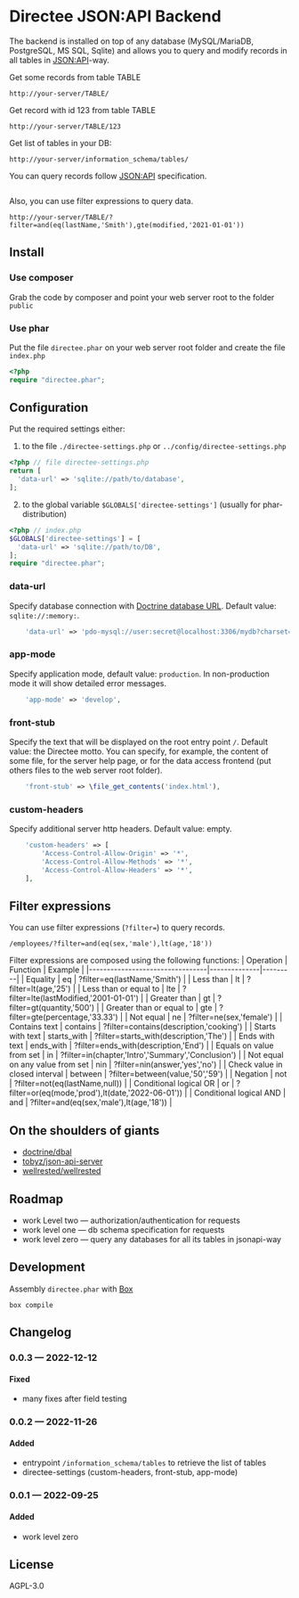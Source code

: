 # Directee JSON:API Backend

The backend is installed on top of any database (MySQL/MariaDB, PostgreSQL, MS SQL, Sqlite) and allows you to query and modify records in all tables in [JSON:API](https://jsonapi.org/)-way.

Get some records from table TABLE
```
http://your-server/TABLE/
```

Get record with id 123 from table TABLE
```
http://your-server/TABLE/123
```

Get list of tables in your DB:
```
http://your-server/information_schema/tables/
```

You can query records follow [JSON:API](https://jsonapi.org/) specification.
```
```

Also, you can use filter expressions to query data.
```
http://your-server/TABLE/?filter=and(eq(lastName,'Smith'),gte(modified,'2021-01-01'))
```

## Install

### Use composer

Grab the code by composer and point your web server root to the folder `public`

### Use phar

Put the file `directee.phar` on your web server root folder and create the file `index.php`
```php
<?php
require "directee.phar";
```

## Configuration

Put the required settings either:
1) to the file `./directee-settings.php` or `../config/directee-settings.php`
```php
<?php // file directee-settings.php
return [
  'data-url' => 'sqlite://path/to/database',
];
```
2) to the global variable `$GLOBALS['directee-settings']` (usually for phar-distribution)
```php
<?php // index.php
$GLOBALS['directee-settings'] = [
  'data-url' => 'sqlite://path/to/DB',
];
require "directee.phar";
```

### data-url
Specify database connection with [Doctrine database URL](https://www.doctrine-project.org/projects/doctrine-dbal/en/current/reference/configuration.html#connecting-using-a-url). Default value: `sqlite://:memory:`.
```php
    'data-url' => 'pdo-mysql://user:secret@localhost:3306/mydb?charset=utf8mb4',
```

### app-mode
Specify application mode, default value: `production`. In non-production mode it will show detailed error messages.
```php
    'app-mode' => 'develop',
```

### front-stub
Specify the text that will be displayed on the root entry point `/`. Default value: the Directee motto.
You can specify, for example, the content of some file, for the server help page, or for the data access frontend (put others files to the web server root folder).
```php
    'front-stub' => \file_get_contents('index.html'),
```

### custom-headers
Specify additional server http headers. Default value: empty.
```php
    'custom-headers' => [
        'Access-Control-Allow-Origin' => '*',
        'Access-Control-Allow-Methods' => '*',
        'Access-Control-Allow-Headers' => '*',
    ],
```

## Filter expressions

You can use filter expressions (`?filter=`) to query records.
```
/employees/?filter=and(eq(sex,'male'),lt(age,'18'))
```

Filter expressions are composed using the following functions:
| Operation                       | Function     | Example |
|---------------------------------|--------------|---------|
| Equality                        | eq           | ?filter=eq(lastName,'Smith') |
| Less than                       | lt           | ?filter=lt(age,'25') |
| Less than or equal to           | lte          | ?filter=lte(lastModified,'2001-01-01') |
| Greater than                    | gt           | ?filter=gt(quantity,'500') |
| Greater than or equal to        | gte          | ?filter=gte(percentage,'33.33') |
| Not equal                       | ne           | ?filter=ne(sex,'female') |
| Contains text                   | contains     | ?filter=contains(description,'cooking') |
| Starts with text                | starts_with  | ?filter=starts_with(description,'The') |
| Ends with text                  | ends_with    | ?filter=ends_with(description,'End') |
| Equals on value from set        | in           | ?filter=in(chapter,'Intro','Summary','Conclusion') |
| Not equal on any value from set | nin          | ?filter=nin(answer,'yes','no') |
| Check value in closed interval  | between      | ?filter=between(value,'50','59') |
| Negation                        | not          | ?filter=not(eq(lastName,null)) |
| Conditional logical OR          | or           | ?filter=or(eq(mode,'prod'),lt(date,'2022-06-01')) |
| Conditional logical AND         | and          | ?filter=and(eq(sex,'male'),lt(age,'18')) |

## On the shoulders of giants

* [doctrine/dbal](https://github.com/doctrine/dbal/)
* [tobyz/json-api-server](https://github.com/tobyz/json-api-server)
* [wellrested/wellrested](https://github.com/wellrested/wellrested)

## Roadmap

* work Level two — authorization/authentication for requests
* work level one — db schema specification for requests
* work level zero — query any databases for all its tables in jsonapi-way

## Development

Assembly `directee.phar` with [Box](https://box-project.github.io/box/)
```shell
box compile
```

## Changelog

### 0.0.3 — 2022-12-12
#### Fixed
- many fixes after field testing

### 0.0.2 — 2022-11-26
#### Added
- entrypoint `/information_schema/tables` to retrieve the list of tables
- directee-settings (custom-headers, front-stub, app-mode)

### 0.0.1 — 2022-09-25
#### Added
- work level zero

## License

AGPL-3.0
